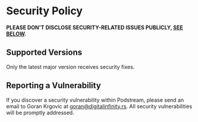 # Security Policy

**PLEASE DON'T DISCLOSE SECURITY-RELATED ISSUES PUBLICLY, [SEE BELOW](#reporting-a-vulnerability).**

## Supported Versions

Only the latest major version receives security fixes.

## Reporting a Vulnerability

If you discover a security vulnerability within Podstream, please send an email to Goran Krgovic at goran@digitalinfinity.rs. All security vulnerabilities will be promptly addressed.
